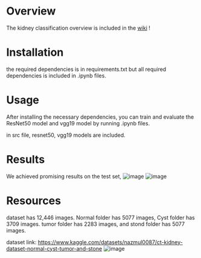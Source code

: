 # Overview
The kidney classification overview is included in the [wiki](https://github.com/aiman3/Kidney-Disease-Classification/wiki) !

# Installation

the required dependencies is in requirements.txt but all required dependencies is included in .ipynb files.


# Usage
After installing the necessary dependencies, you can train and evaluate the ResNet50 model and vgg19 model by running .ipynb files.


in src file, resnet50, vgg19 models are included. 


# Results
We achieved promising results on the test set,
![image](https://github.com/aiman3/Kidney-Disease-Classification/assets/167260360/6079f495-c868-4860-899c-cd90f2df1446)
![image](https://github.com/aiman3/Kidney-Disease-Classification/assets/167260360/15f192b5-856c-42d1-b5db-05f88d329a65)

# Resources
dataset has 12,446 images. Normal folder has 5077 images, Cyst folder has 3709 images. tumor folder has 2283 images, and stond folder has 5077 images.

dataset link: 
https://www.kaggle.com/datasets/nazmul0087/ct-kidney-dataset-normal-cyst-tumor-and-stone
![image](https://github.com/aiman3/Kidney-Disease-Classification/assets/167260360/5ebdd2cc-599d-41d0-95ca-62c166335937)


